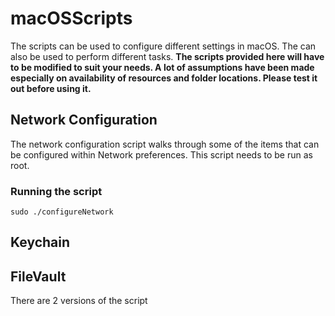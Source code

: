 # macOSScripts
The scripts can be used to configure different settings in macOS. The can also be used to perform different tasks.
**The scripts provided here will have to be modified to suit your needs. A lot of assumptions have been made especially on availability of resources and folder locations. __Please test it out before using it.__**

## Network Configuration
The network configuration script walks through some of the items that can be configured within Network preferences. This script needs to be run as root.
### Running the script
```Shell
sudo ./configureNetwork
```

## Keychain

## FileVault
There are 2 versions of the script
